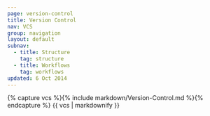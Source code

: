 ```yaml
---
page: version-control
title: Version Control
nav: VCS
group: navigation
layout: default
subnav:
  - title: Structure
    tag: structure
  - title: Workflows
    tag: workflows
updated: 6 Oct 2014
---
```


<div class="docs-section">
		{% capture vcs %}{% include markdown/Version-Control.md %}{% endcapture %}
		{{ vcs | markdownify }}
</div>